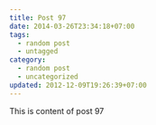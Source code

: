 ```yaml
---
title: Post 97
date: 2014-03-26T23:34:18+07:00
tags:
  - random post
  - untagged
category:
  - random post
  - uncategorized
updated: 2012-12-09T19:26:39+07:00
---
```

This is content of post 97